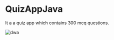 # QuizAppJava

It a a quiz app which contains 300 mcq questions.

![dwa](https://user-images.githubusercontent.com/79399095/128408500-76c45a3b-a73d-4f6e-8949-d0b1720e4803.jpg)
